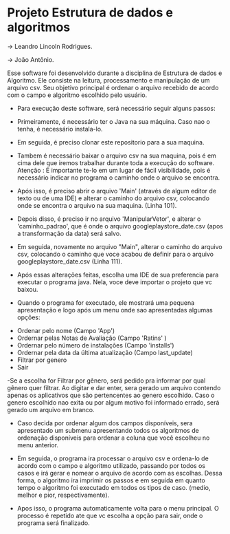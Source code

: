 # Projeto Estrutura de dados e algoritmos
-> Leandro Lincoln Rodrigues.

-> João Antônio.

 
Esse software foi desenvolvido durante a disciplina de Estrutura de dados e Algoritmo. Ele consiste na leitura, processamento e manipulação de um arquivo csv. 
Seu objetivo principal é ordenar o arquivo recebido de acordo com o campo e algoritmo escolhido pelo usuário.
     

- Para execução deste software, será necessário seguir alguns passos:


- Primeiramente, é necessário ter o Java na sua máquina. Caso nao o tenha, é necessário instala-lo. 


- Em seguida, é preciso clonar este repositorio para a sua maquina.


- Tambem é necessário baixar o arquivo csv na sua maquina, pois é em cima dele que iremos trabalhar durante toda a execução do software.
Atenção : É importante te-lo em um lugar de fácil visibilidade, pois é necessário indicar no programa o caminho onde o arquivo se encontra.


- Após isso, é preciso abrir o arquivo 'Main' (através de algum editor de texto ou de uma IDE) e alterar o caminho do arquivo csv, colocando onde se encontra o arquivo na sua maquina. (Linha 101).


- Depois disso, é preciso ir no arquivo 'ManipularVetor', e alterar o 'caminho_padrao', que é onde o arquivo googleplaystore_date.csv (apos a transformação da data) será salvo.


- Em seguida, novamente no arquivo "Main",  alterar o caminho do arquivo csv, colocando o caminho que voce acabou de definir para o arquivo googleplaystore_date.csv (Linha 111).


- Após essas alterações feitas, escolha uma IDE de sua preferencia para executar o programa java. Nela, voce deve importar o projeto que vc baixou.


- Quando o programa for executado, ele mostrará uma pequena apresentação e logo após um menu onde sao apresentadas algumas opções:


*  Ordenar pelo nome (Campo 'App')  
*  Ordernar pelas Notas de Avaliação (Campo 'Ratins' ) 
*  Ordernar pelo número de instalações (Campo 'installs')  
*  Ordernar pela data da última atualização (Campo last_update)
*  Filtrar por genero 
*  Sair



-Se a escolha for Filtrar por gênero, será pedido pra informar por qual gênero quer filtrar. Ao digitar e dar enter, sera gerado um arquivo contendo apenas os aplicativos que são pertencentes ao genero escolhido. Caso o genero escolhido nao exita ou por algum motivo foi informado errado, será gerado um arquivo em branco. 


- Caso decida por ordenar algum dos campos disponíveis, sera apresentado um submenu apresentando todos os algoritmos de ordenação disponíveis para ordenar a coluna que você escolheu no menu anterior.

- Em seguida, o programa ira processar o arquivo csv e ordena-lo de acordo com o campo e algoritmo utilizado, passando por todos os casos e irá gerar e nomear o arquivo de acordo com as escolhas. Dessa forma, o algoritmo ira imprimir os passos e em seguida em quanto tempo o algoritmo foi executado em todos os tipos de caso. (medio, melhor e pior, respectivamente).

- Apos isso, o programa automaticamente volta para o menu principal. O processo é repetido ate que vc escolha a opção para sair, onde o programa será finalizado.





